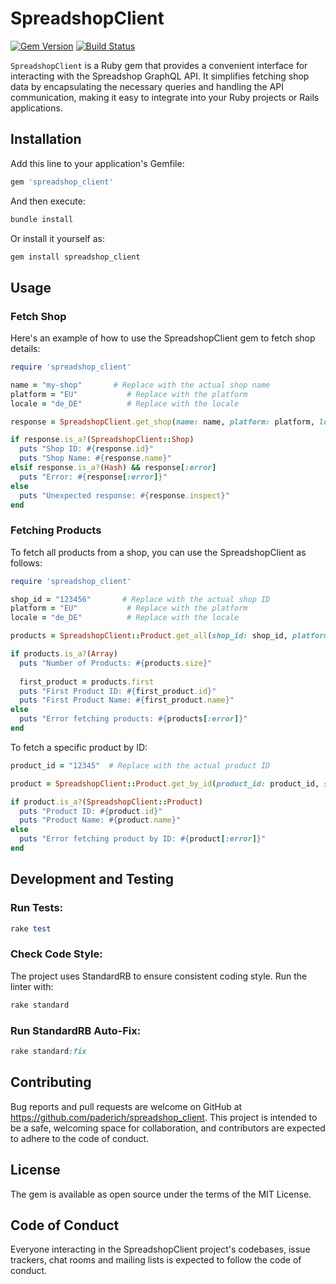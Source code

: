 # SpreadshopClient

[![Gem Version](https://badge.fury.io/rb/spreadshop_client.svg?icon=si%3Arubygems)](https://badge.fury.io/rb/spreadshop_client)
[![Build Status](https://github.com/paderich/spreadshop_client/actions/workflows/main.yml/badge.svg)](https://github.com/paderich/spreadshop_client/actions)

`SpreadshopClient` is a Ruby gem that provides a convenient interface for interacting with the Spreadshop GraphQL API. It simplifies fetching shop data by encapsulating the necessary queries and handling the API communication, making it easy to integrate into your Ruby projects or Rails applications.

## Installation

Add this line to your application's Gemfile:
```ruby
gem 'spreadshop_client'
```

And then execute:
```ruby
bundle install
```

Or install it yourself as:
```ruby
gem install spreadshop_client
```
## Usage

### Fetch Shop
Here's an example of how to use the SpreadshopClient gem to fetch shop details:
```ruby
require 'spreadshop_client'

name = "my-shop"       # Replace with the actual shop name
platform = "EU"           # Replace with the platform
locale = "de_DE"          # Replace with the locale

response = SpreadshopClient.get_shop(name: name, platform: platform, locale: locale)

if response.is_a?(SpreadshopClient::Shop)
  puts "Shop ID: #{response.id}"
  puts "Shop Name: #{response.name}"
elsif response.is_a?(Hash) && response[:error]
  puts "Error: #{response[:error]}"
else
  puts "Unexpected response: #{response.inspect}"
end
```

### Fetching Products
To fetch all products from a shop, you can use the SpreadshopClient as follows:
```ruby
require 'spreadshop_client'

shop_id = "123456"       # Replace with the actual shop ID
platform = "EU"           # Replace with the platform
locale = "de_DE"          # Replace with the locale

products = SpreadshopClient::Product.get_all(shop_id: shop_id, platform: platform, locale: locale)

if products.is_a?(Array)
  puts "Number of Products: #{products.size}"
  
  first_product = products.first
  puts "First Product ID: #{first_product.id}"
  puts "First Product Name: #{first_product.name}"
else
  puts "Error fetching products: #{products[:error]}"
end
```

To fetch a specific product by ID:
```ruby
product_id = "12345"  # Replace with the actual product ID

product = SpreadshopClient::Product.get_by_id(product_id: product_id, shop_id: shop_id, platform: platform, locale: locale)

if product.is_a?(SpreadshopClient::Product)
  puts "Product ID: #{product.id}"
  puts "Product Name: #{product.name}"
else
  puts "Error fetching product by ID: #{product[:error]}"
end
```


## Development and Testing
### Run Tests:
```ruby
rake test
```

### Check Code Style:

The project uses StandardRB to ensure consistent coding style. Run the linter with:
```ruby
rake standard
```
### Run StandardRB Auto-Fix:
```ruby
rake standard:fix
```




## Contributing
Bug reports and pull requests are welcome on GitHub at https://github.com/paderich/spreadshop_client. This project is intended to be a safe, welcoming space for collaboration, and contributors are expected to adhere to the code of conduct.

## License
The gem is available as open source under the terms of the MIT License.

## Code of Conduct
Everyone interacting in the SpreadshopClient project's codebases, issue trackers, chat rooms and mailing lists is expected to follow the code of conduct.
